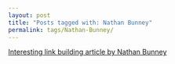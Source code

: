 ```yaml
---
layout: post
title: "Posts tagged with: Nathan Bunney"
permalink: tags/Nathan-Bunney/
---
```

[Interesting link building article by Nathan Bunney](/2012/01/interesting-link-building-article-by)
